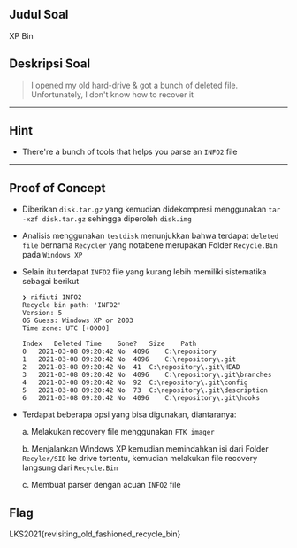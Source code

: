 ## Judul Soal
XP Bin

## Deskripsi Soal

> I opened my old hard-drive & got a bunch of deleted file. Unfortunately, I don't know how to recover it
---

## Hint
- There're a bunch of tools that helps you parse an `INFO2` file

---
## Proof of Concept

- Diberikan `disk.tar.gz` yang kemudian didekompresi menggunakan `tar -xzf disk.tar.gz` sehingga diperoleh `disk.img`
- Analisis menggunakan `testdisk` menunjukkan bahwa terdapat `deleted file` bernama `Recycler` yang notabene merupakan Folder `Recycle.Bin` pada `Windows XP`
- Selain itu terdapat `INFO2` file yang kurang lebih memiliki sistematika sebagai berikut

    ```
    ❯ rifiuti INFO2
    Recycle bin path: 'INFO2'
    Version: 5
    OS Guess: Windows XP or 2003
    Time zone: UTC [+0000]

    Index	Deleted Time	Gone?	Size	Path
    0	2021-03-08 09:20:42	No	4096	C:\repository
    1	2021-03-08 09:20:42	No	4096	C:\repository\.git
    2	2021-03-08 09:20:42	No	41	C:\repository\.git\HEAD
    3	2021-03-08 09:20:42	No	4096	C:\repository\.git\branches
    4	2021-03-08 09:20:42	No	92	C:\repository\.git\config
    5	2021-03-08 09:20:42	No	73	C:\repository\.git\description
    6	2021-03-08 09:20:42	No	4096	C:\repository\.git\hooks
    ```

- Terdapat beberapa opsi yang bisa digunakan, diantaranya:

  a. Melakukan recovery file menggunakan `FTK imager` 

  b. Menjalankan Windows XP kemudian memindahkan isi dari Folder `Recyler/SID` ke drive tertentu, kemudian melakukan file recovery langsung dari `Recycle.Bin`

  c. Membuat parser dengan acuan `INFO2` file

## Flag

LKS2021{revisiting_old_fashioned_recycle_bin}